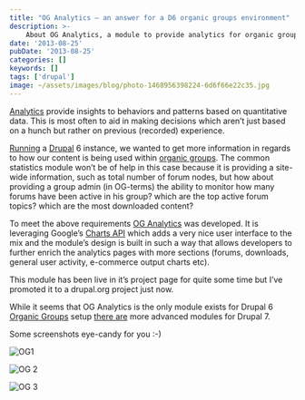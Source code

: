 ```yaml
---
title: "OG Analytics – an answer for a D6 organic groups environment"
description: >-
    About OG Analytics, a module to provide analytics for organic groups
date: '2013-08-25'
pubDate: '2013-08-25'
categories: []
keywords: []
tags: ['drupal']
image: ~/assets/images/blog/photo-1468956398224-6d6f66e22c35.jpg
---
```


[Analytics](http://en.wikipedia.org/wiki/Analytics) provide insights to behaviors and patterns based on quantitative data. This is most often to aid in making decisions which aren’t just based on a hunch but rather on previous (recorded) experience.

[Running](https://hpln.hp.com/) a [Drupal](http://drupal.org/)  6 instance, we wanted to get more information in regards to how our content is being used within  [organic groups](https://drupal.org/project/og). The common statistics module won’t be of help in this case because it is providing a site-wide information, such as total number of forum nodes, but how about providing a group admin (in OG-terms) the ability to monitor how many forums have been active in his group? which are the top active forum topics? which are the most downloaded content?

To meet the above requirements  [OG Analytics](https://drupal.org/project/1705198)  was developed. It is leveraging Google’s  [Charts API](https://developers.google.com/chart/)  which adds a very nice user interface to the mix and the module’s design is built in such a way that allows developers to further enrich the analytics pages with more sections (forums, downloads, general user activity, e-commerce output charts etc).

This module has been live in it’s project page for quite some time but I’ve promoted it to a drupal.org project just now.

While it seems that OG Analytics is the only module exists for Drupal 6  [Organic Groups](https://drupal.org/project/og) setup [there are](https://drupal.org/project/views_dataviz) more advanced modules for Drupal 7.

Some screenshots eye-candy for you :-)

![](https://web.archive.org/web/20140630173556im_/http://drupal.org/files/project-images/oga_1.png "OG1")

![](https://web.archive.org/web/20140630173556im_/http://drupal.org/files/project-images/oga_2.png "OG 2")

![](https://web.archive.org/web/20140630173556im_/http://drupal.org/files/project-images/oga_3.png "OG 3")